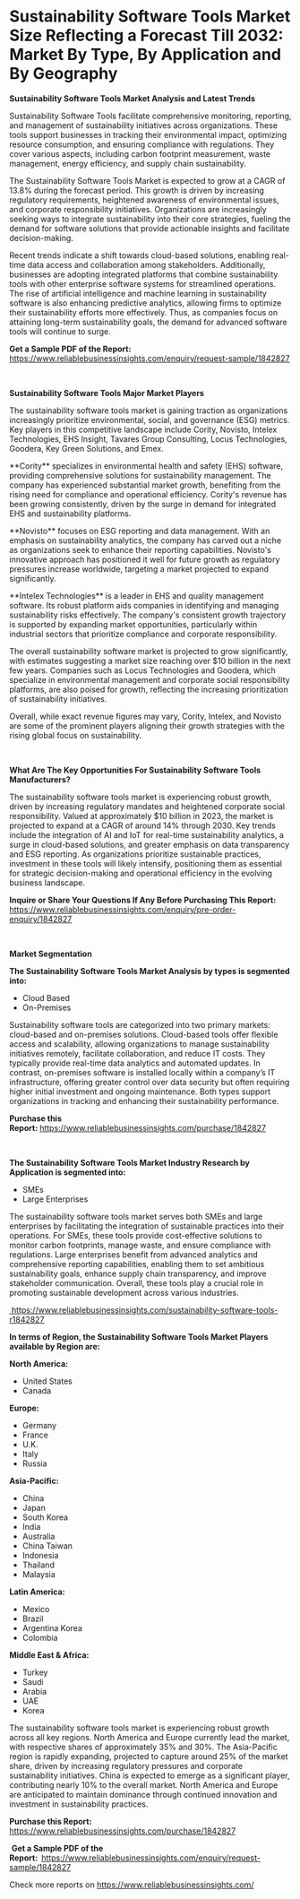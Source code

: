 <p><h1>Sustainability Software Tools Market Size Reflecting a Forecast Till 2032: Market By Type, By Application and By Geography</h1></p><p><strong>Sustainability Software Tools Market Analysis and Latest Trends</strong></p>
<p><p>Sustainability Software Tools facilitate comprehensive monitoring, reporting, and management of sustainability initiatives across organizations. These tools support businesses in tracking their environmental impact, optimizing resource consumption, and ensuring compliance with regulations. They cover various aspects, including carbon footprint measurement, waste management, energy efficiency, and supply chain sustainability.</p><p>The Sustainability Software Tools Market is expected to grow at a CAGR of 13.8% during the forecast period. This growth is driven by increasing regulatory requirements, heightened awareness of environmental issues, and corporate responsibility initiatives. Organizations are increasingly seeking ways to integrate sustainability into their core strategies, fueling the demand for software solutions that provide actionable insights and facilitate decision-making.</p><p>Recent trends indicate a shift towards cloud-based solutions, enabling real-time data access and collaboration among stakeholders. Additionally, businesses are adopting integrated platforms that combine sustainability tools with other enterprise software systems for streamlined operations. The rise of artificial intelligence and machine learning in sustainability software is also enhancing predictive analytics, allowing firms to optimize their sustainability efforts more effectively. Thus, as companies focus on attaining long-term sustainability goals, the demand for advanced software tools will continue to surge.</p></p>
<p><strong>Get a Sample PDF of the Report:&nbsp;</strong> <a href="https://www.reliablebusinessinsights.com/enquiry/request-sample/1842827?utm_campaign=3074&utm_medium=2&utm_source=Github&utm_content=ia&utm_term=26032025&utm_id=sustainability-software-tools">https://www.reliablebusinessinsights.com/enquiry/request-sample/1842827</a></p>
<p>&nbsp;</p>
<p><strong>Sustainability Software Tools Major Market Players</strong></p>
<p><p>The sustainability software tools market is gaining traction as organizations increasingly prioritize environmental, social, and governance (ESG) metrics. Key players in this competitive landscape include Cority, Novisto, Intelex Technologies, EHS Insight, Tavares Group Consulting, Locus Technologies, Goodera, Key Green Solutions, and Emex.</p><p>**Cority** specializes in environmental health and safety (EHS) software, providing comprehensive solutions for sustainability management. The company has experienced substantial market growth, benefiting from the rising need for compliance and operational efficiency. Cority's revenue has been growing consistently, driven by the surge in demand for integrated EHS and sustainability platforms.</p><p>**Novisto** focuses on ESG reporting and data management. With an emphasis on sustainability analytics, the company has carved out a niche as organizations seek to enhance their reporting capabilities. Novisto's innovative approach has positioned it well for future growth as regulatory pressures increase worldwide, targeting a market projected to expand significantly.</p><p>**Intelex Technologies** is a leader in EHS and quality management software. Its robust platform aids companies in identifying and managing sustainability risks effectively. The company's consistent growth trajectory is supported by expanding market opportunities, particularly within industrial sectors that prioritize compliance and corporate responsibility.</p><p>The overall sustainability software market is projected to grow significantly, with estimates suggesting a market size reaching over $10 billion in the next few years. Companies such as Locus Technologies and Goodera, which specialize in environmental management and corporate social responsibility platforms, are also poised for growth, reflecting the increasing prioritization of sustainability initiatives.</p><p>Overall, while exact revenue figures may vary, Cority, Intelex, and Novisto are some of the prominent players aligning their growth strategies with the rising global focus on sustainability.</p></p>
<p>&nbsp;</p>
<p><strong>What Are The Key Opportunities For Sustainability Software Tools Manufacturers?</strong></p>
<p><p>The sustainability software tools market is experiencing robust growth, driven by increasing regulatory mandates and heightened corporate social responsibility. Valued at approximately $10 billion in 2023, the market is projected to expand at a CAGR of around 14% through 2030. Key trends include the integration of AI and IoT for real-time sustainability analytics, a surge in cloud-based solutions, and greater emphasis on data transparency and ESG reporting. As organizations prioritize sustainable practices, investment in these tools will likely intensify, positioning them as essential for strategic decision-making and operational efficiency in the evolving business landscape.</p></p>
<p><strong>Inquire or Share Your Questions If Any Before Purchasing This Report:</strong> <a href="https://www.reliablebusinessinsights.com/enquiry/pre-order-enquiry/1842827?utm_campaign=3074&utm_medium=2&utm_source=Github&utm_content=ia&utm_term=26032025&utm_id=sustainability-software-tools">https://www.reliablebusinessinsights.com/enquiry/pre-order-enquiry/1842827</a></p>
<p>&nbsp;</p>
<p><strong>Market Segmentation</strong></p>
<p><strong>The Sustainability Software Tools Market Analysis by types is segmented into:</strong></p>
<p><ul><li>Cloud Based</li><li>On-Premises</li></ul></p>
<p><p>Sustainability software tools are categorized into two primary markets: cloud-based and on-premises solutions. Cloud-based tools offer flexible access and scalability, allowing organizations to manage sustainability initiatives remotely, facilitate collaboration, and reduce IT costs. They typically provide real-time data analytics and automated updates. In contrast, on-premises software is installed locally within a company’s IT infrastructure, offering greater control over data security but often requiring higher initial investment and ongoing maintenance. Both types support organizations in tracking and enhancing their sustainability performance.</p></p>
<p><strong>Purchase this Report:&nbsp;</strong><a href="https://www.reliablebusinessinsights.com/purchase/1842827?utm_campaign=3074&utm_medium=2&utm_source=Github&utm_content=ia&utm_term=26032025&utm_id=sustainability-software-tools">https://www.reliablebusinessinsights.com/purchase/1842827</a></p>
<p>&nbsp;</p>
<p><strong>The Sustainability Software Tools Market Industry Research by Application is segmented into:</strong></p>
<p><ul><li>SMEs</li><li>Large Enterprises</li></ul></p>
<p><p>The sustainability software tools market serves both SMEs and large enterprises by facilitating the integration of sustainable practices into their operations. For SMEs, these tools provide cost-effective solutions to monitor carbon footprints, manage waste, and ensure compliance with regulations. Large enterprises benefit from advanced analytics and comprehensive reporting capabilities, enabling them to set ambitious sustainability goals, enhance supply chain transparency, and improve stakeholder communication. Overall, these tools play a crucial role in promoting sustainable development across various industries.</p></p>
<p><a href="https://www.reliablebusinessinsights.com/sustainability-software-tools-r1842827?utm_campaign=3074&utm_medium=2&utm_source=Github&utm_content=ia&utm_term=26032025&utm_id=sustainability-software-tools">&nbsp;https://www.reliablebusinessinsights.com/sustainability-software-tools-r1842827</a></p>
<p><strong>In terms of Region, the Sustainability Software Tools Market Players available by Region are:</strong></p>
<p>
    <p> <strong> North America: </strong>
        <ul>
            <li>United States</li>
            <li>Canada</li>
        </ul>
        </p> 
    <p> <strong> Europe: </strong>
        <ul>
            <li>Germany</li>
            <li>France</li>
            <li>U.K.</li>
            <li>Italy</li>
            <li>Russia</li>
        </ul>
        </p> 
    <p> <strong> Asia-Pacific: </strong>
        <ul>
            <li>China</li>
            <li>Japan</li>
            <li>South Korea</li>
            <li>India</li>
            <li>Australia</li>
            <li>China Taiwan</li>
            <li>Indonesia</li>
            <li>Thailand</li>
            <li>Malaysia</li>
        </ul>
        </p> 
    <p> <strong> Latin America: </strong>
        <ul>
            <li>Mexico</li>
            <li>Brazil</li>
            <li>Argentina Korea</li>
            <li>Colombia</li>
        </ul>
        </p> 
    <p> <strong> Middle East & Africa: </strong>
        <ul>
            <li>Turkey</li>
            <li>Saudi</li>
            <li>Arabia</li>
            <li>UAE</li>
            <li>Korea</li>
        </ul>
    </p>
    </p>
<p><p>The sustainability software tools market is experiencing robust growth across all key regions. North America and Europe currently lead the market, with respective shares of approximately 35% and 30%. The Asia-Pacific region is rapidly expanding, projected to capture around 25% of the market share, driven by increasing regulatory pressures and corporate sustainability initiatives. China is expected to emerge as a significant player, contributing nearly 10% to the overall market. North America and Europe are anticipated to maintain dominance through continued innovation and investment in sustainability practices.</p></p>
<p><strong>Purchase this Report: </strong><a href="https://www.reliablebusinessinsights.com/purchase/1842827?utm_campaign=3074&utm_medium=2&utm_source=Github&utm_content=ia&utm_term=26032025&utm_id=sustainability-software-tools">https://www.reliablebusinessinsights.com/purchase/1842827</a></p>
<p>&nbsp;<strong>Get a Sample PDF of the Report:&nbsp;&nbsp;</strong><a href="https://www.reliablebusinessinsights.com/enquiry/request-sample/1842827?utm_campaign=3074&utm_medium=2&utm_source=Github&utm_content=ia&utm_term=26032025&utm_id=sustainability-software-tools">https://www.reliablebusinessinsights.com/enquiry/request-sample/1842827</a></p>
<p><strong></strong></p>
<p>Check more reports on <a href="https://www.reliablebusinessinsights.com/?utm_campaign=3074&utm_medium=2&utm_source=Github&utm_content=ia&utm_term=26032025&utm_id=sustainability-software-tools">https://www.reliablebusinessinsights.com/</a></p>